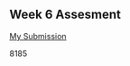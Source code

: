 ## Week 6 Assesment

[My Submission](https://repl.it/@FaizahIbikunle/ForkedHummingWebpage#main.py )

8185
